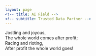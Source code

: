 ```yaml
---
layout: page
<!-- title: AI Field -->
<!-- subtitle: Trusted Data Partner -->
---
```


Jostling and joyous,  
The whole world comes after profit;  
Racing and rioting,  
After profit the whole world goes!  

<!-- Founded by [NYU CUSP](http://cusp.nyu.edu/) Graduate. -->

<!-- 
My name is Inigo Montoya. I have the following qualities:

- I rock a great mustache
- I'm extremely loyal to my family

What else do you need?

### my history

To be honest, I'm having some trouble remembering right now, so why don't you just watch [my movie](http://en.wikipedia.org/wiki/The_Princess_Bride_%28film%29) and it will answer **all** your questions. -->